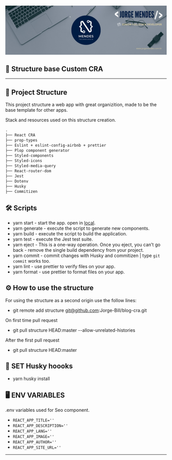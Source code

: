 <p align="center">
  <a href="https://jorgemendes.com.br/">
    <img src="https://raw.githubusercontent.com/Jorge-Bill/Jorge-Bill/master/assets/jorge.png">
  </a>
</p>

## 👾 Structure base Custom CRA

---

## 🚀 Project Structure

This project structure a web app with great organizition, made to be the base template for other apps.

Stack and resources used on this structure creation.

    .
    ├── React CRA
    ├── prop-types
    ├── Eslint + eslint-config-airbnb + prettier
    ├── Plop component generator
    ├── Styled-components
    ├── Styled-icons
    ├── Styled-media-query
    ├── React-router-dom
    ├── Jest
    ├── Dotenv
    ├── Husky
    ├── Commitizen

## 🛠 Scripts

- yarn start - start the app. open in [local](http://localhost:3000).
- yarn generate - execute the script to generate new components.
- yarn build - execute the script to build the application.
- yarn test - execute the Jest test suite.
- yarn eject - This is a one-way operation. Once you eject, you can’t go back - remove the single build dependency from your project.
- yarn commit - commit changes with Husky and commitizen | type `git commit` works too.
- yarn lint - use prettier to verify files on your app.
- yarn format - use prettier to format files on your app.

## ⚙️ How to use the structure

For using the structure as a second origin use the follow lines:

- git remote add structure git@github.com:Jorge-Bill/blog-cra.git

On first time pull request

- git pull structure HEAD:master --allow-unrelated-histories

After the first pull request

- git pull structure HEAD:master

## 💾 SET Husky hoooks

- yarn husky install

## 🖥 ENV VARIABLES

.env variables used for Seo component.

- `REACT_APP_TITLE=''`
- `REACT_APP_DESCRIPTION=''`
- `REACT_APP_LANG=''`
- `REACT_APP_IMAGE=''`
- `REACT_APP_AUTHOR=''`
- `REACT_APP_SITE_URL=''`

---
